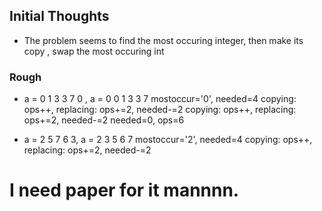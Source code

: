 
## Initial Thoughts
- The problem seems to find the most occuring integer, then make its copy , swap the most occuring int


### Rough
- a = 0 1 3 3 7 0 , a = 0 0 1 3 3 7
mostoccur='0', needed=4
copying: ops++, replacing: ops+=2, needed-=2
copying: ops++, replacing: ops+=2, needed-=2
needed=0, ops=6

- a = 2 5 7 6 3, a = 2 3 5 6 7
mostoccur='2', needed=4
copying: ops++, replacing: ops+=2, needed-=2

# I need paper for it mannnn.